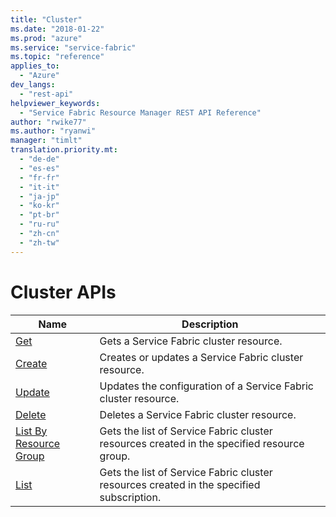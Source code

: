 ```yaml
---
title: "Cluster"
ms.date: "2018-01-22"
ms.prod: "azure"
ms.service: "service-fabric"
ms.topic: "reference"
applies_to: 
  - "Azure"
dev_langs: 
  - "rest-api"
helpviewer_keywords: 
  - "Service Fabric Resource Manager REST API Reference"
author: "rwike77"
ms.author: "ryanwi"
manager: "timlt"
translation.priority.mt: 
  - "de-de"
  - "es-es"
  - "fr-fr"
  - "it-it"
  - "ja-jp"
  - "ko-kr"
  - "pt-br"
  - "ru-ru"
  - "zh-cn"
  - "zh-tw"
---
```

# Cluster APIs

| Name | Description |
| --- | --- |
| [Get](sfrp-2017-07-01-preview-api-clusters_get.md) | Gets a Service Fabric cluster resource.<br/> |
| [Create](sfrp-2017-07-01-preview-api-clusters_create.md) | Creates or updates a Service Fabric cluster resource.<br/> |
| [Update](sfrp-2017-07-01-preview-api-clusters_update.md) | Updates the configuration of a Service Fabric cluster resource.<br/> |
| [Delete](sfrp-2017-07-01-preview-api-clusters_delete.md) | Deletes a Service Fabric cluster resource.<br/> |
| [List By Resource Group](sfrp-2017-07-01-preview-api-clusters_listbyresourcegroup.md) | Gets the list of Service Fabric cluster resources created in the specified resource group.<br/> |
| [List](sfrp-2017-07-01-preview-api-clusters_list.md) | Gets the list of Service Fabric cluster resources created in the specified subscription.<br/> |

